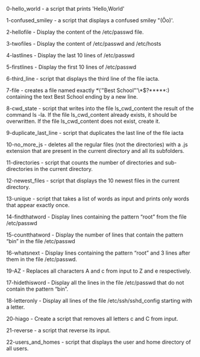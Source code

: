 0-hello_world - a script that prints 'Hello,World'


1-confused_smiley -  a script that displays a confused smiley "(Ôo)'.


2-hellofile - Display the content of the /etc/passwd file.

3-twofiles - Display the content of /etc/passwd and /etc/hosts

 4-lastlines - Display the last 10 lines of /etc/passwd

 5-firstlines - Display the first 10 lines of /etc/passwd

 6-third_line - script that displays the third line of the file iacta.

 7-file - creates a file named exactly \*\\'"Best School"\'\\*$\?\*\*\*\*\*:) containing the text Best School ending by a new line.

 8-cwd_state - script that writes into the file ls_cwd_content the result of the command ls -la. If the file ls_cwd_content already exists, it should be overwritten. If the file ls_cwd_content does not exist, create it.

 9-duplicate_last_line - script that duplicates the last line of the file iacta

 10-no_more_js -  deletes all the regular files (not the directories) with a .js extension that are present in the current directory and all its subfolders.

 11-directories -  script that counts the number of directories and sub-directories in the current directory.

12-newest_files - script that displays the 10 newest files in the current directory.

13-unique -  script that takes a list of words as input and prints only words that appear exactly once.

14-findthatword - Display lines containing the pattern “root” from the file /etc/passwd 

15-countthatword - Display the number of lines that contain the pattern “bin” in the file /etc/passwd

16-whatsnext - Display lines containing the pattern “root” and 3 lines after them in the file /etc/passwd.

19-AZ - Replaces all characters A and c from input to Z and e respectively.

17-hidethisword - Display all the lines in the file /etc/passwd that do not contain the pattern “bin”.


18-letteronly - Display all lines of the file /etc/ssh/sshd_config starting with a letter.

20-hiago - Create a script that removes all letters c and C from input.

21-reverse - a script that reverse its input.

22-users_and_homes - script that displays the user and home directory of all users.

